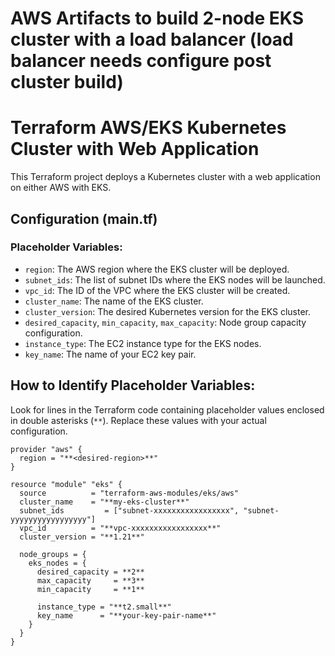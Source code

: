 # AWS Artifacts to build 2-node EKS cluster with a load balancer (load balancer needs configure post cluster build)

# Terraform AWS/EKS Kubernetes Cluster with Web Application

This Terraform project deploys a Kubernetes cluster with a web application on either AWS with EKS.

## Configuration (main.tf)

### Placeholder Variables:

- `region`: The AWS region where the EKS cluster will be deployed.
- `subnet_ids`: The list of subnet IDs where the EKS nodes will be launched.
- `vpc_id`: The ID of the VPC where the EKS cluster will be created.
- `cluster_name`: The name of the EKS cluster.
- `cluster_version`: The desired Kubernetes version for the EKS cluster.
- `desired_capacity`, `min_capacity`, `max_capacity`: Node group capacity configuration.
- `instance_type`: The EC2 instance type for the EKS nodes.
- `key_name`: The name of your EC2 key pair.

## How to Identify Placeholder Variables:

Look for lines in the Terraform code containing placeholder values enclosed in double asterisks (`**`). Replace these values with your actual configuration.

```hcl
provider "aws" {
  region = "**<desired-region>**"
}

resource "module" "eks" {
  source          = "terraform-aws-modules/eks/aws"
  cluster_name    = "**my-eks-cluster**"
  subnet_ids         = ["subnet-xxxxxxxxxxxxxxxxx", "subnet-yyyyyyyyyyyyyyyyy"]
  vpc_id          = "**vpc-xxxxxxxxxxxxxxxxx**"
  cluster_version = "**1.21**"

  node_groups = {
    eks_nodes = {
      desired_capacity = **2**
      max_capacity     = **3**
      min_capacity     = **1**

      instance_type = "**t2.small**"
      key_name      = "**your-key-pair-name**"
    }
  }
}
